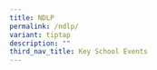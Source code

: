 ```yaml
---
title: NDLP
permalink: /ndlp/
variant: tiptap
description: ""
third_nav_title: Key School Events
---
```

